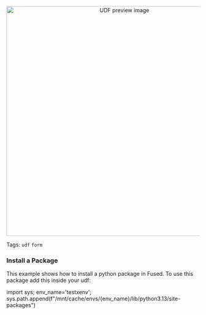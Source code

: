 <!--fused:pin=10-->
<!--fused:preview-->
<p align="center"><img src="https://fused-magic.s3.amazonaws.com/thumbnails/apps-public/Package_Management.png" width="600" alt="UDF preview image"></p>

<!--fused:tags-->
Tags: `udf` `form`

<!--fused:readme-->
### Install a Package
This example shows how to install a python package in Fused.
To use this package add this inside your udf:

import sys;
env_name='testxenv';
sys.path.append(f"/mnt/cache/envs/{env_name}/lib/python3.13/site-packages")

